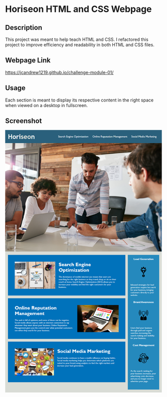 # Horiseon HTML and CSS Webpage

## Description

This project was meant to help teach HTML and CSS. I refactored this project to improve efficiency and readability in both HTML and CSS files.

## Webpage Link

https://jcandrew1219.github.io/challenge-module-01/

## Usage

Each section is meant to display its respective content in the right space when viewed on a desktop in fullscreen.

## Screenshot

![The Horiseon webpage includes a navigation bar, a header image, and cards with text and images at the bottom of the page.](./assets/images/01-html-css-git-homework-demo.png)